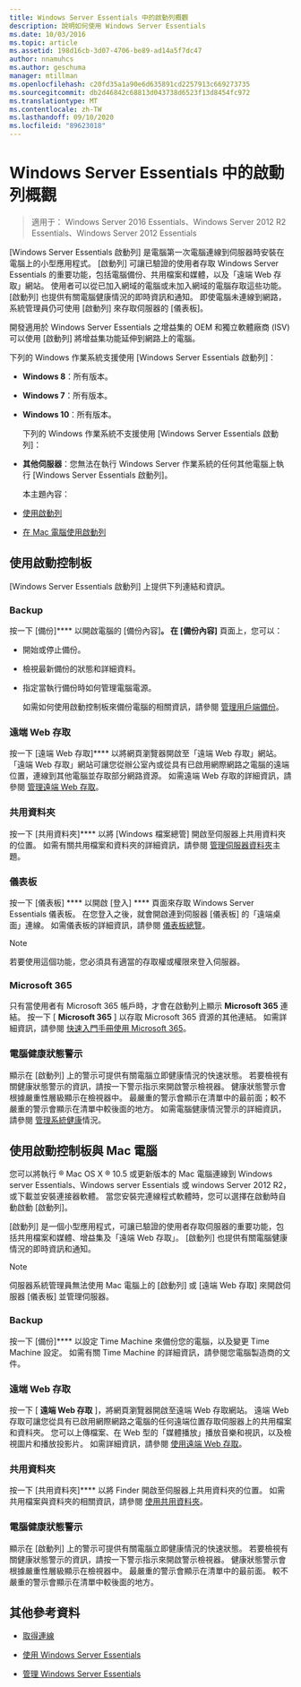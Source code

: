 ```yaml
---
title: Windows Server Essentials 中的啟動列概觀
description: 說明如何使用 Windows Server Essentials
ms.date: 10/03/2016
ms.topic: article
ms.assetid: 198d16cb-3d07-4706-be89-ad14a5f7dc47
author: nnamuhcs
ms.author: geschuma
manager: mtillman
ms.openlocfilehash: c20fd35a1a90e6d635891cd2257913c669273735
ms.sourcegitcommit: db2d46842c68813d043738d6523f13d8454fc972
ms.translationtype: MT
ms.contentlocale: zh-TW
ms.lasthandoff: 09/10/2020
ms.locfileid: "89623018"
---
```

# <a name="overview-of-the-launchpad-in-windows-server-essentials"></a>Windows Server Essentials 中的啟動列概觀

>適用于： Windows Server 2016 Essentials、Windows Server 2012 R2 Essentials、Windows Server 2012 Essentials

[Windows Server Essentials 啟動列] 是電腦第一次電腦連線到伺服器時安裝在電腦上的小型應用程式。 [啟動列] 可讓已驗證的使用者存取 Windows Server Essentials 的重要功能，包括電腦備份、共用檔案和媒體，以及「遠端 Web 存取」網站。 使用者可以從已加入網域的電腦或未加入網域的電腦存取這些功能。 [啟動列] 也提供有關電腦健康情況的即時資訊和通知。 即使電腦未連線到網路，系統管理員仍可使用 [啟動列] 來存取伺服器的 [儀表板]。

 開發適用於 Windows Server Essentials 之增益集的 OEM 和獨立軟體廠商 (ISV) 可以使用 [啟動列] 將增益集功能延伸到網路上的電腦。

 下列的 Windows 作業系統支援使用 [Windows Server Essentials 啟動列]：

- **Windows 8**：所有版本。

- **Windows 7**：所有版本。
- **Windows 10**：所有版本。

  下列的 Windows 作業系統不支援使用 [Windows Server Essentials 啟動列]：

- **其他伺服器**：您無法在執行 Windows Server 作業系統的任何其他電腦上執行 [Windows Server Essentials 啟動列]。

  本主題內容：

- [使用啟動列](Overview-of-the-Launchpad-in-Windows-Server-Essentials.md#BKMK_Launchpad)

- [在 Mac 電腦使用啟動列](Overview-of-the-Launchpad-in-Windows-Server-Essentials.md#BKMK_Mac)

##  <a name="use-the-launchpad"></a><a name="BKMK_Launchpad"></a> 使用啟動控制板
 [Windows Server Essentials 啟動列] 上提供下列連結和資訊。

### <a name="backup"></a>Backup
 按一下 [備份]**** 以開啟電腦的 [備份內容]****。 在 [備份內容]**** 頁面上，您可以：

- 開始或停止備份。

- 檢視最新備份的狀態和詳細資料。

- 指定當執行備份時如何管理電腦電源。

  如需如何使用啟動控制板來備份電腦的相關資訊，請參閱 [管理用戶端備份](Manage-Client-Computer-Backup-in-Windows-Server-Essentials.md)。

### <a name="remote-web-access"></a>遠端 Web 存取
 按一下 [遠端 Web 存取]**** 以將網頁瀏覽器開啟至「遠端 Web 存取」網站。 「遠端 Web 存取」網站可讓您從辦公室內或從具有已啟用網際網路之電腦的遠端位置，連線到其他電腦並存取部分網路資源。 如需遠端 Web 存取的詳細資訊，請參閱 [管理遠端 Web 存取](Manage-Remote-Web-Access-in-Windows-Server-Essentials.md)。

### <a name="shared-folders"></a>共用資料夾
 按一下 [共用資料夾]**** 以將 [Windows 檔案總管] 開啟至伺服器上共用資料夾的位置。 如需有關共用檔案和資料夾的詳細資訊，請參閱 [管理伺服器資料夾](Manage-Server-Folders-in-Windows-Server-Essentials.md)主題。

### <a name="dashboard"></a>儀表板
 按一下 [儀表板]  **** 以開啟 [登入] **** 頁面來存取 Windows Server Essentials 儀表板。 在您登入之後，就會開啟連到伺服器 [儀表板] 的「遠端桌面」連線。 如需儀表板的詳細資訊，請參閱 [儀表板總覽](Overview-of-the-Dashboard-in-Windows-Server-Essentials.md)。

> [!NOTE]
>  若要使用這個功能，您必須具有適當的存取權或權限來登入伺服器。

### <a name="microsoft-365"></a>Microsoft 365
 只有當使用者有 Microsoft 365 帳戶時，才會在啟動列上顯示 **Microsoft 365** 連結。 按一下 [  **Microsoft 365** ] 以存取 Microsoft 365 資源的其他連結。 如需詳細資訊，請參閱 [快速入門手冊使用 Microsoft 365](../use/Quick-Start-Guide-to-Using-Microsoft-Office-365-with-Windows-Server-Essentials.md)。

### <a name="computer-health-alerts"></a>電腦健康狀態警示
 顯示在 [啟動列] 上的警示可提供有關電腦立即健康情況的快速狀態。 若要檢視有關健康狀態警示的資訊，請按一下警示指示來開啟警示檢視器。 健康狀態警示會根據嚴重性層級顯示在檢視器中。 最嚴重的警示會顯示在清單中的最前面；較不嚴重的警示會顯示在清單中較後面的地方。 如需電腦健康情況警示的詳細資訊，請參閱 [管理系統健康](Manage-System-Health-in-Windows-Server-Essentials.md)情況。

##  <a name="use-the-launchpad-with-a-mac-computer"></a><a name="BKMK_Mac"></a> 使用啟動控制板與 Mac 電腦
 您可以將執行 &reg; Mac OS X &reg; 10.5 或更新版本的 Mac 電腦連線到 Windows server Essentials、Windows server Essentials 或 windows Server 2012 R2，或下載並安裝連接器軟體。 當您安裝完連線程式軟體時，您可以選擇在啟動時自動啟動 [啟動列]。

 [啟動列] 是一個小型應用程式，可讓已驗證的使用者存取伺服器的重要功能，包括共用檔案和媒體、增益集及「遠端 Web 存取」。 [啟動列] 也提供有關電腦健康情況的即時資訊和通知。

> [!NOTE]
>  伺服器系統管理員無法使用 Mac 電腦上的 [啟動列] 或 [遠端 Web 存取] 來開啟伺服器 [儀表板] 並管理伺服器。

### <a name="backup"></a>Backup
 按一下 [備份]**** 以設定 Time Machine 來備份您的電腦，以及變更 Time Machine 設定。 如需有關 Time Machine 的詳細資訊，請參閱您電腦製造商的文件。

### <a name="remote-web-access"></a>遠端 Web 存取
 按一下 [ **遠端 Web 存取** ]，將網頁瀏覽器開啟至遠端 Web 存取網站。 遠端 Web 存取可讓您從具有已啟用網際網路之電腦的任何遠端位置存取伺服器上的共用檔案和資料夾。 您可以上傳檔案、在 Web 型的「媒體播放」播放音樂和視訊，以及檢視圖片和播放投影片。 如需詳細資訊，請參閱 [使用遠端 Web 存取](../use/Use-Remote-Web-Access-in-Windows-Server-Essentials.md)。

### <a name="shared-folders"></a>共用資料夾
 按一下 [共用資料夾]**** 以將 Finder 開啟至伺服器上共用資料夾的位置。 如需共用檔案與資料夾的相關資訊，請參閱 [使用共用資料夾](../use/Use-Shared-Folders-in-Windows-Server-Essentials.md)。

### <a name="computer-health-alerts"></a>電腦健康狀態警示
 顯示在 [啟動列] 上的警示可提供有關電腦立即健康情況的快速狀態。 若要檢視有關健康狀態警示的資訊，請按一下警示指示來開啟警示檢視器。 健康狀態警示會根據嚴重性層級顯示在檢視器中。 最嚴重的警示會顯示在清單中的最前面。 較不嚴重的警示會顯示在清單中較後面的地方。

## <a name="additional-references"></a>其他參考資料

-   [取得連線](../use/Get-Connected-in-Windows-Server-Essentials.md)

-   [使用 Windows Server Essentials](../use/Use-Windows-Server-Essentials.md)

-   [管理 Windows Server Essentials](Manage-Windows-Server-Essentials.md)
